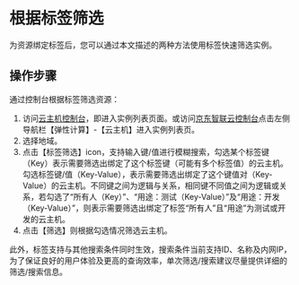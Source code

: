 # 根据标签筛选
为资源绑定标签后，您可以通过本文描述的两种方法使用标签快速筛选实例。

## 操作步骤

通过控制台根据标签筛选资源：

1. 访问[云主机控制台](https://cns-console.jdcloud.com/host/compute/list)，即进入实例列表页面。或访问[京东智联云控制台](https://console.jdcloud.com)点击左侧导航栏【弹性计算】-【云主机】进入实例列表页。
2. 选择地域。
3. 点击【标签筛选】icon，支持输入键/值进行模糊搜索，勾选某个标签键（Key）表示需要筛选出绑定了这个标签键（可能有多个标签值）的云主机。勾选标签键/值（Key-Value），表示需要筛选出绑定了这个键值对（Key-Value）的云主机。不同键之间为逻辑与关系，相同键不同值之间为逻辑或关系，若勾选了“所有人（Key）”、“用途：测试（Key-Value）”及“用途：开发（Key-Value）”，则表示需要筛选出绑定了标签“所有人”且“用途”为测试或开发的云主机。
4. 点击【筛选】则根据勾选情况筛选云主机。

此外，标签支持与其他搜索条件同时生效，搜索条件当前支持ID、名称及内网IP，为了保证良好的用户体验及更高的查询效率，单次筛选/搜索建议尽量提供详细的筛选/搜索信息。



